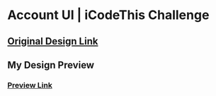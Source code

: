# Account UI | iCodeThis Challenge

## [Original Design Link](https://icodethis.com/images/projects/account_ui.png)

## My Design Preview

### [Preview Link](https://htmlpreview.github.io/?https://github.com/selimbiber/Tailwind-CSS-Challenges/blob/main/AccountUI/index.html)
